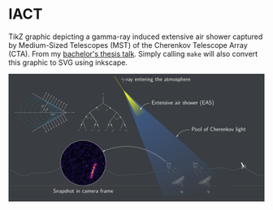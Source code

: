 # IACT

TikZ graphic depicting a gamma-ray induced extensive air shower captured by 
Medium-Sized Telescopes (MST) of the Cherenkov Telescope Array (CTA).
From my [bachelor's thesis talk](https://github.com/aknierim/BA_talk).
Simply calling `make` will also convert this graphic to SVG using inkscape.

<img src="iact.png">
